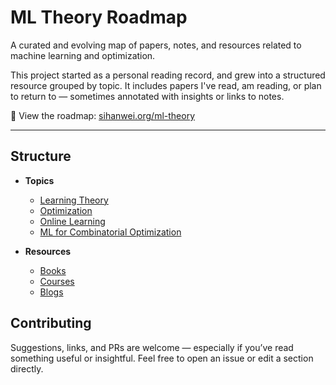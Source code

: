 # ML Theory Roadmap

A curated and evolving map of papers, notes, and resources related to machine learning and optimization.

This project started as a personal reading record, and grew into a structured resource grouped by topic. It includes papers I've read, am reading, or plan to return to — sometimes annotated with insights or links to notes.

📍 View the roadmap: [sihanwei.org/ml-theory](https://sihanwei.org/ml-theory)

---

## Structure

- **Topics**  
  - [Learning Theory](learning-theory.md)
  - [Optimization](optimization.md)
  - [Online Learning](online-learning.md)
  - [ML for Combinatorial Optimization](ml4co.md)

- **Resources**  
  - [Books](books.md)
  - [Courses](courses.md)
  - [Blogs](blogs.md)

## Contributing

Suggestions, links, and PRs are welcome — especially if you’ve read something useful or insightful. Feel free to open an issue or edit a section directly.